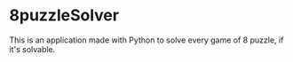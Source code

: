 # 8puzzleSolver
This is an application made with Python to solve every game of 8 puzzle, if it's solvable.  
